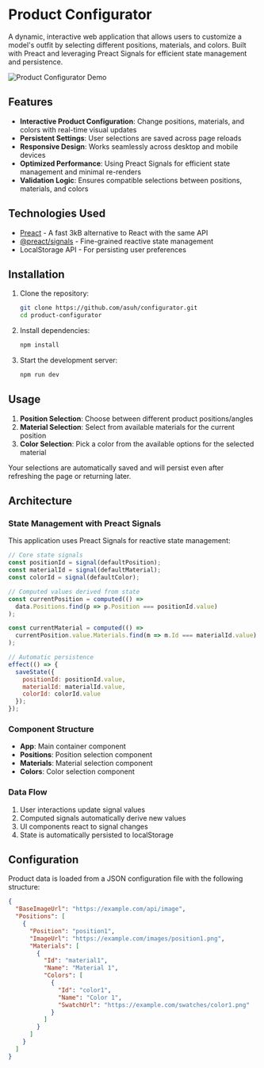 # Product Configurator

A dynamic, interactive web application that allows users to customize a model's outfit by selecting different positions, materials, and colors. Built with Preact and leveraging Preact Signals for efficient state management and persistence.

![Product Configurator Demo](http://localhost:5173/)

## Features

- **Interactive Product Configuration**: Change positions, materials, and colors with real-time visual updates
- **Persistent Settings**: User selections are saved across page reloads
- **Responsive Design**: Works seamlessly across desktop and mobile devices
- **Optimized Performance**: Using Preact Signals for efficient state management and minimal re-renders
- **Validation Logic**: Ensures compatible selections between positions, materials, and colors

## Technologies Used

- [Preact](https://preactjs.com/) - A fast 3kB alternative to React with the same API
- [@preact/signals](https://github.com/preactjs/signals) - Fine-grained reactive state management
- LocalStorage API - For persisting user preferences

## Installation

1. Clone the repository:
   ```bash
   git clone https://github.com/asuh/configurator.git
   cd product-configurator
   ```

2. Install dependencies:
   ```bash
   npm install
   ```

3. Start the development server:
   ```bash
   npm run dev
   ```

## Usage

1. **Position Selection**: Choose between different product positions/angles
2. **Material Selection**: Select from available materials for the current position
3. **Color Selection**: Pick a color from the available options for the selected material

Your selections are automatically saved and will persist even after refreshing the page or returning later.

## Architecture

### State Management with Preact Signals

This application uses Preact Signals for reactive state management:

```javascript
// Core state signals
const positionId = signal(defaultPosition);
const materialId = signal(defaultMaterial);
const colorId = signal(defaultColor);

// Computed values derived from state
const currentPosition = computed(() => 
  data.Positions.find(p => p.Position === positionId.value)
);

const currentMaterial = computed(() => 
  currentPosition.value.Materials.find(m => m.Id === materialId.value)
);

// Automatic persistence
effect(() => {
  saveState({
    positionId: positionId.value,
    materialId: materialId.value,
    colorId: colorId.value
  });
});
```

### Component Structure

- **App**: Main container component
- **Positions**: Position selection component
- **Materials**: Material selection component 
- **Colors**: Color selection component

### Data Flow

1. User interactions update signal values
2. Computed signals automatically derive new values
3. UI components react to signal changes
4. State is automatically persisted to localStorage

## Configuration

Product data is loaded from a JSON configuration file with the following structure:

```json
{
  "BaseImageUrl": "https://example.com/api/image",
  "Positions": [
    {
      "Position": "position1",
      "ImageUrl": "https://example.com/images/position1.png",
      "Materials": [
        {
          "Id": "material1",
          "Name": "Material 1",
          "Colors": [
            {
              "Id": "color1",
              "Name": "Color 1",
              "SwatchUrl": "https://example.com/swatches/color1.png"
            }
          ]
        }
      ]
    }
  ]
}
```